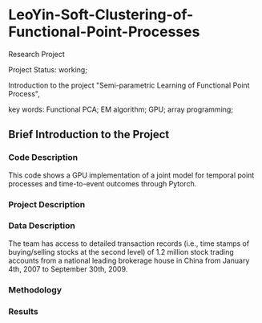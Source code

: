 # LeoYin-Soft-Clustering-of-Functional-Point-Processes
Research Project

Project Status: working;

Introduction to the project "Semi-parametric Learning of Functional Point Process",

key words: Functional PCA; EM algorithm; GPU; array programming;
 
 ## Brief Introduction to the Project
 ### Code Description
 This code shows a GPU implementation of a joint model for temporal point processes and time-to-event outcomes through Pytorch. 
 
 ### Project Description
 
 
 
 ### Data Description
The team has access to detailed transaction records (i.e., time stamps of buying/selling stocks at the second level) of 1.2 million stock trading accounts from a national leading brokerage house in China from January 4th, 2007 to September 30th, 2009.
 
 
 ### Methodology
 
 
 
 ### Results
